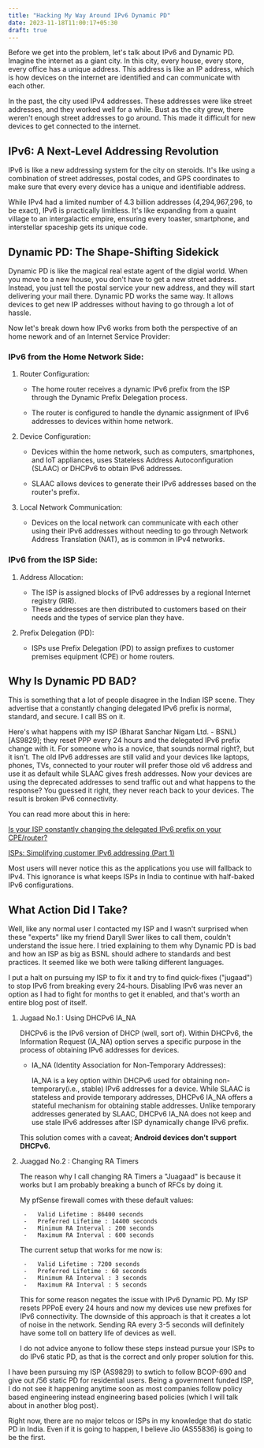 ```yaml
---
title: "Hacking My Way Around IPv6 Dynamic PD"
date: 2023-11-18T11:00:17+05:30
draft: true
---
```


Before we get into the problem, let's talk about IPv6 and Dynamic PD. Imagine the internet as a giant city. In this city, every house, every store, every office has a unique address. This address is like an IP address, which is how devices on the internet are identified and can communicate with each other.

In the past, the city used IPv4 addresses. These addresses were like street addresses, and they worked well for a while. Bust as the city grew, there weren't enough street addresses to go around. This made it difficult for new devices to get connected to the internet.

## IPv6: A Next-Level Addressing Revolution

IPv6 is like a new addressing system for the city on steroids. It's like using a combination of street addresses, postal codes, and GPS coordinates to make sure that every every device has a unique and identifiable address. 

While IPv4 had a limited number of 4.3 billion addresses (4,294,967,296, to be exact), IPv6 is practically limitless. It's like expanding from a quaint village to an intergalactic empire, ensuring every toaster, smartphone, and interstellar spaceship gets its unique code.

## Dynamic  PD: The Shape-Shifting Sidekick

Dynamic PD is like the magical real estate agent of the digial world. When you move to a new house, you don't have to get a new street address. Instead, you just tell the postal service your new address, and they will start delivering your mail there. Dynamic PD works the same way. It allows devices to get new IP addresses without having to go through a lot of hassle.

Now let's break down how IPv6 works from both the perspective of an home nework and of an Internet Service Provider:

### IPv6 from the Home Network Side:

1. Router Configuration:

    - The home router receives a dynamic IPv6 prefix from the ISP through the Dynamic Prefix Delegation process.
    
    - The router is configured to handle the dynamic assignment of IPv6 addresses to devices within home network.

2. Device Configuration:

    - Devices within the home network, such as computers, smartphones, and IoT appliances, uses Stateless Address Autoconfiguration (SLAAC) or DHCPv6 to obtain IPv6 addresses.

    - SLAAC allows devices to generate their IPv6 addresses based on the router's prefix.

3. Local Network Communication:

    - Devices on the local network can communicate with each other using their IPv6 addresses without needing to go through Network Address Translation (NAT), as is common in IPv4 networks.

### IPv6 from the ISP Side:

1. Address Allocation:

    - The ISP is assigned blocks of IPv6 addresses by a regional Internet registry (RIR).
    - These addresses are then distributed to customers based on their needs and the types of service plan they have.

2. Prefix Delegation (PD):

    - ISPs use Prefix Delegation (PD) to assign prefixes to customer premises equipment (CPE) or home routers.

## Why Is Dynamic PD BAD?

This is something that a lot of people disagree in the Indian ISP scene. They advertise that a constantly changing delegated IPv6 prefix is normal, standard, and secure. I call BS on it. 

Here's what happens with my ISP (Bharat Sanchar Nigam Ltd. - BSNL) [AS9829]; they reset PPP every 24 hours and the delegated IPv6 prefix change with it. For someone who is a novice, that sounds normal right?, but it isn't. The old IPv6 addresses are still valid and your devices like laptops, phones, TVs, connected to your router will prefer those old v6 address and use it as default while SLAAC gives fresh addresses. Now your devices are using the deprecated addresses to send traffic out and what happens to the response? You guessed it right, they never reach back to your devices. The result is broken IPv6 connectivity.

You can read more about this in here:

[Is your ISP constantly changing the delegated IPv6 prefix on your CPE/router?](https://www.6connect.com/blog/is-your-isp-constantly-changing-the-delegated-ipv6-prefix-on-your-cpe-router/)


[ISPs: Simplifying customer IPv6 addressing (Part 1)](https://blog.apnic.net/2017/07/07/isps-simplifying-customer-ipv6-addressing-part-1/)


Most users will never notice this as the applications you use will fallback to IPv4. This ignorance is what keeps ISPs in India to continue with half-baked IPv6 configurations.

## What Action Did I Take?

Well, like any normal user I contacted my ISP and I wasn't surprised when these "experts" like my friend Daryll Swer likes to call them, couldn't understand the issue here. I tried explaining to them why Dynamic PD is bad and how an ISP as big as BSNL should adhere to standards and best practices. It seemed like we both were talking different languages. 

I put a halt on pursuing my ISP to fix it and try to find quick-fixes ("jugaad") to stop IPv6 from breaking every 24-hours. Disabling IPv6 was never an option as I had to fight for months to get it enabled, and that's worth an entire blog post of itself.

1. Jugaad No.1 : Using DHCPv6 IA_NA

    DHCPv6 is the IPv6 version of DHCP (well, sort of). Within DHCPv6, the Information Request (IA_NA) option serves a specific purpose in the process of obtaining IPv6 addresses for devices.

    - IA_NA (Identity Association for Non-Temporary Addresses):

        IA_NA is a key option within DHCPv6 used for obtaining non-temporary(i.e., stable) IPv6 addresses for a device. While SLAAC is stateless and provide temporary addresses, DHCPv6 IA_NA offers a stateful mechanism for obtaining stable addresses. Unlike temporary addresses generated by SLAAC, DHCPv6 IA_NA does not keep and use stale IPv6 addresses after ISP dynamically change IPv6 prefix.
    
    This solution comes with a caveat; **Android devices don't support DHCPv6.**

2. Juaggad No.2 : Changing RA Timers

    The reason why I call changing RA Timers a "Juagaad" is because it works but I am probably breaking a bunch of RFCs by doing it. 
    
    My pfSense firewall comes with these default values:
    
        -   Valid Lifetime : 86400 seconds
        -   Preferred Lifetime : 14400 seconds
        -   Minimum RA Interval : 200 seconds
        -   Maximum RA Interval : 600 seconds    
    
    
    The current setup that works for me now is:

        -   Valid Lifetime : 7200 seconds
        -   Preferred Lifetime : 60 seconds
        -   Minimum RA Interval : 3 seconds
        -   Maximum RA Interval : 5 seconds

    This for some reason negates the issue with IPv6 Dynamic PD. My ISP resets PPPoE every 24 hours and now my devices use new prefixes for IPv6 connectivity. The downside of this approach is that it creates a lot of noise in the network. Sending RA every 3-5 seconds will definitely have some toll on battery life of devices as well.

    I do not advice anyone to follow these steps instead pursue your ISPs to do IPv6 static PD, as that is the correct and only proper solution for this.


I have been pursuing my ISP (AS9829) to swtich to follow BCOP-690 and give out /56 static PD for residential users. Being a government funded ISP, I do not see it happening anytime soon as most companies follow policy based engineering instead engineering based policies (which I will talk about in another blog post).

Right now, there are no major telcos or ISPs in my knowledge that do static PD in India. Even if it is going to happen, I believe Jio (AS55836) is going to be the first.

    

    

    









